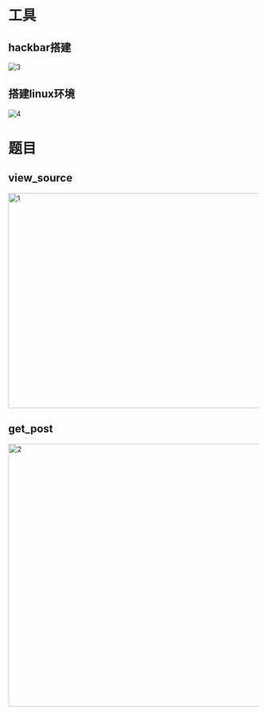 # 工具
## **hackbar搭建**
![3](https://github.com/user-attachments/assets/3b89d255-0575-4997-952d-dd1e4b7fcfd4)

## **搭建linux环境**
![4](https://github.com/user-attachments/assets/23768ce1-89ab-4732-9663-9a918331824f)

# 题目
## **view_source**
<img width="889" height="432" alt="1" src="https://github.com/user-attachments/assets/d9a5d252-a586-4998-b0b1-0747146b8f40" />

## **get_post**
<img width="1919" height="528" alt="2" src="https://github.com/user-attachments/assets/0f27ab8a-7aba-4497-8402-38ccf0306895" />
